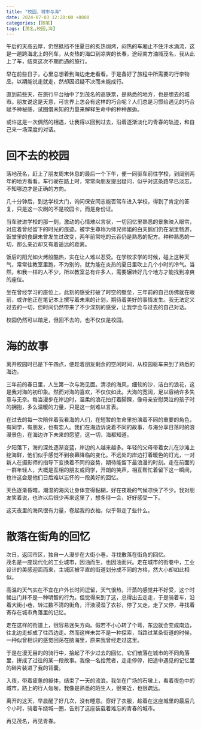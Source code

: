 ```yaml
---
title: "校园、城市与海"
date: 2024-07-03 12:20:00 +0800
categories: [随笔]
tags: [茂名,校园,海]
---
```


午后的天高云厚，仍然抵挡不住夏日的炙热焗烤，闷热的车厢止不住汗水滴流，这是一趟跨海北上的列车，从炎热的海口到凉爽的长春，途经南方油城茂名，我从此上了车，结束这次不期而遇的旅行。 
 
早在前些日子，心里总想着到海边走走看看。于是备好了旅程中所需要的行李物品，以期能说走就走，然却因迟疑不决而未能成行。  

直到前些天，在旅行平台抽中了到茂名的高铁票，是熟悉的地方，也是想去的城市。朋友说这是天意，可世界上怎会有这样的巧合呢？人们总是习惯给遇见的巧合赋予神秘感，试图借未知的力量来解释生命中的种种邂逅。    

或许这是一次偶然的相遇，让我得以回到过去，沿着逐渐淡化的青春的轨迹，和自己来一场深度的对话。  

# 回不去的校园  

落地茂名，赶上了朋友周末休息的最后一个下午，便一同驱车前往学校，到阔别两年的地方看看。车行驶在路上时，常常向朋友提出疑问，似乎对这条路早已淡忘，不知哪边才是正确的方向。  

几十分钟后，到达学校大门，询问保安同志能否驾车进入学校，得到了肯定的答复，只是这一次刷的不是校园卡，而是身份证。  

当车驶进学校的那一刻，激动的心情难以言状，一切回忆里熟悉的景象映入眼帘，对应着曾经留下的时光的痕迹。被学生尊称为师兄师姐的白天鹅们仍在湖里畅游，饭堂里的食肆未曾发生过改变，两年前常吃的云吞仍是熟悉的配方。种种熟悉的一切，那么亲近却又有着遥远的距离。
  
饭后的阳光如火烤般酷热，实在让人难以忍受。在学校求学的时候，碰上这种天气，常常往教室里跑，不为别的，就为能在炎热的夏日里吹上几个小时的冷气。当然，和我一样的人不少，所以教室总有许多人，需要辗转好几个地方才能找到凉爽的座位。  

坐在曾经学习的座位上，此刻的感受打破了时空的壁垒，三年前的自己仿佛就在眼前，或许他正在笔记本上撰写着未来的计划，期待着美好的事情发生。我无法定义过去的一切，但时间仍然带来了不少深刻的感受，让我学会与过去的自己对话。  

校园仍然可以踏足，但回不去的，也不仅仅是校园。  

# 海的故事  

离开校园时已是下午四点，便趁着朋友剩余的空闲时间，从校园驱车来到了熟悉的海边。 
 
三年前的春日里，人生第一次与海见面。清凉的海风，细软的沙，洁白的浪花，这是我对海的初印象。然而对海的喜欢，不仅仅如此。大海的宽阔，足以容纳许多失意与无奈。每当漫步在岸边时，温柔的浪花拍打着脚踝，像母亲安慰哭泣的孩子时的拥抱，多么温暖的力量，只是这一刻难以言表。  

在过去的每一次陪伴着我看海的人们，在短暂的生命里扮演着不同的重要的角色，有同学，有朋友，也有恋人。我们在海边诉说着不同的故事，与海分享日落时的浪漫景色，在海边许下未来的愿望，这一切，海都知道。  

夕阳落下，海的深处逐渐变蓝，岸边的人越来越多。年轻的父母带着女儿在沙滩上挖海鲜，他们似乎感觉不到夜幕降临的变化。不远处的岸边打着暖色的灯光，一对新人在摄影师的指导下变换着不同的姿势，期待能留下最浪漫的时刻。走在前面的一群年轻人，大概是互相的朋友或同学，开朗的笑声，相互帮忙着留下这一瞬间，也许这会是他们日后难以忘怀的一段美好的回忆。  

天色逐渐昏暗，潮湿的海风让身体变得黏糊，好在夜晚的气候凉快了不少。我对朋友笑着说，也许以后很少再来这里了，想多待一会，好好感受一下。  

这天夜里的海风很有力量，卷起我的衣袖，似乎带走了些什么。  

# 散落在街角的回忆  

次日，返回市区，独自一人漫步在大街小巷，寻找散落在街角的回忆。  
茂名是一座现代化的工业城市，因油而生，也因油而兴。走在城市的街巷中，工业设计的美感迎面而来，主城区被平直的街道划分成不同的方格，然大小却如此相似。   

高温的天气实在不宜在户外长时间逗留，天气很热，汗蒸的感觉并不好受，这个时候出门并不是一种明智的行为。但觉得来到了这，总得出去走走，于是骑着车，沿着大街小巷，转过数不清的街角，汗液浸湿了衣衫，停了又走，走了又停，寻找着寄存在城市角落里的记忆。  

走在这样的街道上，很容易迷失方向。假若不小心转了个弯，东边就会变成南边，往北边走却成了往西边走。然而这样未尝不是一种探索，当路过某条街道的时候，一种似曾相识的感觉回荡在脑海里，原来我曾经走过这里。  

于是在漫无目的的骑行中，拾起了不少过去的回忆，它们散落在城市的不同角落里，拼成了过往的某一段故事。我像一名拾荒者，走走停停，把途中遇见的记忆里的碎片装进了我的背囊。  
  
入夜，带着疲惫的躯体，结束了一天的流浪。我坐在广场的石墩上，看着夜色中的城市，路上的行人匆匆，我像是熟悉的陌生人，很亲近，也很疏远。  

离开的这天，早晨醒了好几次，没有睡意。穿好了衣服，趁着在这座城里的最后几个小时，骑着车绕城一圈，告别了这座装载着难忘的青春的城市。  

再见茂名，再见青春。